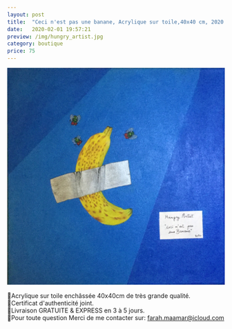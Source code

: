 ```yaml
---
layout: post
title:  "Ceci n'est pas une banane, Acrylique sur toile,40x40 cm, 2020."
date:   2020-02-01 19:57:21
preview: /img/hungry_artist.jpg
category: boutique
price: 75
---
```


![Picture 1](/img/hungry_artist.jpg) 

🔸Acrylique sur toile enchâssée 40x40cm de très grande qualité.   
🔸Certificat d'authenticité joint.    
🔸Livraison GRATUITE & EXPRESS en 3 à 5 jours.   
🔸Pour toute question Merci de me contacter sur: farah.maamar@icloud.com

<div id="paypal-button-container"></div>

<script type="text/javascript">
    var price = 190;
</script>

